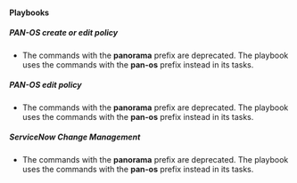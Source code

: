 
#### Playbooks
##### PAN-OS create or edit policy
- The commands with the **panorama** prefix are deprecated. The playbook uses the commands with the **pan-os** prefix instead in its tasks.
##### PAN-OS edit policy
- The commands with the **panorama** prefix are deprecated. The playbook uses the commands with the **pan-os** prefix instead in its tasks.
##### ServiceNow Change Management
- The commands with the **panorama** prefix are deprecated. The playbook uses the commands with the **pan-os** prefix instead in its tasks.
